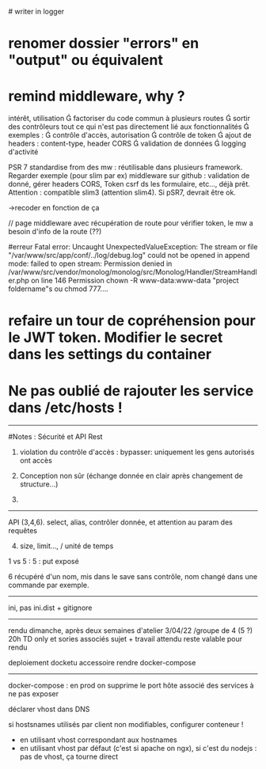 # writer in logger

# renomer dossier "errors" en "output" ou équivalent

# remind middleware, why ?

intérêt, utilisation
 factoriser du code commun à plusieurs routes
 sortir des contrôleurs tout ce qui n'est pas
directement lié aux fonctionnalités
 exemples :
 contrôle d'accès, autorisation
 contrôle de token
 ajout de headers : content-type, header CORS
 validation de données
 logging d'activité

PSR 7 standardise from des mw : réutilisable dans plusieurs framework.
Regarder exemple (pour slim par ex) middleware sur github : validation de donné, gérer headers CORS, Token csrf ds les formulaire, etc..., déjà prêt. Attention : compatible slim3 (attention slim4). Si pSR7, devrait être ok.

->recoder en fonction de ça

// page middleware avec récupération de route
pour vérifier token, le mw a besoin d'info de la route (??)

#erreur
Fatal error: Uncaught UnexpectedValueException: The stream or file "/var/www/src/app/conf/../log/debug.log" could not be opened in append mode: failed to open stream: Permission denied in /var/www/src/vendor/monolog/monolog/src/Monolog/Handler/StreamHandler.php on line 146
Permission
chown -R www-data:www-data "project foldername"s
ou chmod 777....

# refaire un tour de copréhension pour le JWT token. Modifier le secret dans les settings du container

# Ne pas oublié de rajouter les service dans /etc/hosts !

---

#Notes : Sécurité et API Rest

1. violation du contrôle d'accès : bypasser: uniquement les gens autorisés ont accès

2. Conception non sûr (échange donnée en clair après changement de structure...)

3.

---

API (3,4,6). select, alias, contrôler donnée, et attention au param des requêtes

4. size, limit..., / unité de temps

1 vs 5 : 5 : put exposé

6 récupéré d'un nom, mis dans le save sans contrôle, nom changé dans une commande par exemple.

---

ini, pas ini.dist + gitignore

---

rendu
dimanche, après deux semaines d'atelier 3/04/22 /groupe de 4 (5 ?)
20h
TD only et sories associés
sujet + travail attendu reste valable pour rendu

deploiement docketu accessoire
rendre docker-compose

---

docker-compose :
en prod
on supprime le port hôte associé des services à ne pas exposer

déclarer vhost dans DNS

si hostsnames utilisés par client non modifiables, configurer conteneur !

- en utilisant vhost correspondant aux hostnames
- en utilisant vhost par défaut (c'est si apache on ngx), si c'est du nodejs : pas de vhost, ça tourne direct
